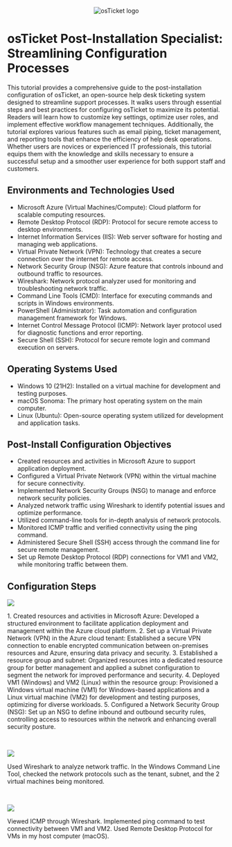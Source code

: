 <p align="center">
<img src="https://i.imgur.com/Clzj7Xs.png" alt="osTicket logo"/>
</p>

<h1>osTicket Post-Installation Specialist: Streamlining Configuration Processes</h1>
  This tutorial provides a comprehensive guide to the post-installation configuration of osTicket, an open-source help desk ticketing system designed to streamline support processes. It walks users through essential steps and best practices for configuring osTicket to maximize its potential. Readers will learn how to customize key settings, optimize user roles, and implement effective workflow management techniques. Additionally, the tutorial explores various features such as email piping, ticket management, and reporting tools that enhance the efficiency of help desk operations. Whether users are novices or experienced IT professionals, this tutorial equips them with the knowledge and skills necessary to ensure a successful setup and a smoother user experience for both support staff and customers.<br />


<h2>Environments and Technologies Used</h2>

- Microsoft Azure (Virtual Machines/Compute): Cloud platform for scalable computing resources.
- Remote Desktop Protocol (RDP): Protocol for secure remote access to desktop environments.
- Internet Information Services (IIS): Web server software for hosting and managing web applications.
- Virtual Private Network (VPN): Technology that creates a secure connection over the internet for remote access.
- Network Security Group (NSG): Azure feature that controls inbound and outbound traffic to resources.
- Wireshark: Network protocol analyzer used for monitoring and troubleshooting network traffic.
- Command Line Tools (CMD): Interface for executing commands and scripts in Windows environments.
- PowerShell (Administrator): Task automation and configuration management framework for Windows.
- Internet Control Message Protocol (ICMP): Network layer protocol used for diagnostic functions and error reporting.
- Secure Shell (SSH): Protocol for secure remote login and command execution on servers.

<h2>Operating Systems Used </h2>

- Windows 10 (21H2): Installed on a virtual machine for development and testing purposes.
- macOS Sonoma: The primary host operating system on the main computer.
- Linux (Ubuntu): Open-source operating system utilized for development and application tasks.

<h2>Post-Install Configuration Objectives</h2>

- Created resources and activities in Microsoft Azure to support application deployment.
- Configured a Virtual Private Network (VPN) within the virtual machine for secure connectivity.
- Implemented Network Security Groups (NSG) to manage and enforce network security policies.
- Analyzed network traffic using Wireshark to identify potential issues and optimize performance.
- Utilized command-line tools for in-depth analysis of network protocols.
- Monitored ICMP traffic and verified connectivity using the ping command.
- Administered Secure Shell (SSH) access through the command line for secure remote management.
- Set up Remote Desktop Protocol (RDP) connections for VM1 and VM2, while monitoring traffic between them.

<h2>Configuration Steps</h2>

<p>
<img src="https://github.com/user-attachments/assets/665fcabd-0896-4ed5-8b3d-b4e606196b7c"/>
</p>
<p>
1.	Created resources and activities in Microsoft Azure: Developed a structured environment to facilitate application deployment and management within the Azure cloud platform.
2.	Set up a Virtual Private Network (VPN) in the Azure cloud tenant: Established a secure VPN connection to enable encrypted communication between on-premises resources and Azure, ensuring data privacy and security.
3.	Established a resource group and subnet: Organized resources into a dedicated resource group for better management and applied a subnet configuration to segment the network for improved performance and security.
4.	Deployed VM1 (Windows) and VM2 (Linux) within the resource group: Provisioned a Windows virtual machine (VM1) for Windows-based applications and a Linux virtual machine (VM2) for development and testing purposes, optimizing for diverse workloads.
5.	Configured a Network Security Group (NSG): Set up an NSG to define inbound and outbound security rules, controlling access to resources within the network and enhancing overall security posture.

</p>
<br />

<p>
<img src="https://github.com/user-attachments/assets/70cc655e-5d87-4457-abcb-524c1d7861d7"/>
</p>
<p>
Used Wireshark to analyze network traffic. In the Windows Command Line Tool, checked the network protocols such as the tenant, subnet, and the 2 virtual machines being monitored.  
</p>
<br />

<p>
<img src="https://github.com/user-attachments/assets/05ef2a2d-4122-419d-b594-fbc64b0ed5ef"/>  
</p>
<p>
Viewed ICMP through Wireshark. Implemented ping command to test connectivity between VM1 and VM2. Used Remote Desktop Protocol for VMs in my host computer (macOS). 
</p>
<br />
